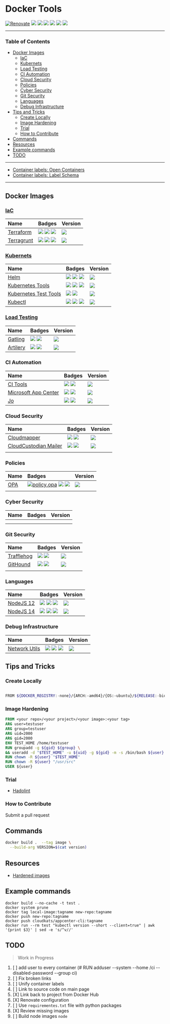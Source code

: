 # Docker Tools

[![Renovate](https://img.shields.io/badge/renovate-enabled-brightgreen.svg)](https://renovatebot.com)
[![](https://img.shields.io/github/license/cloudkats/docker-tools)](https://github.com/cloudkats/docker-tools)
![](https://img.shields.io/github/v/tag/cloudkats/docker-tools)
[![](https://img.shields.io/github/repo-size/cloudkats/docker-tools)](https://github.com/cloudkats/docker-tools)
![](https://img.shields.io/github/languages/top/cloudkats/docker-tools?color=green&logo=docker&logoColor=blue)
![](https://img.shields.io/github/commit-activity/m/cloudkats/docker-tools)
![](https://img.shields.io/github/last-commit/cloudkats/docker-tools)

---

<!-- START doctoc generated TOC please keep comment here to allow auto update -->
<!-- DON'T EDIT THIS SECTION, INSTEAD RE-RUN doctoc TO UPDATE -->
### Table of Contents

- [Docker Images](#docker-images)
  - [IaC](#iac)
  - [Kubernets](#kubernets)
  - [Load Testing](#load-testing)
  - [CI Automation](#ci-automation)
  - [Cloud Security](#cloud-security)
  - [Policies](#policies)
  - [Cyber Security](#cyber-security)
  - [Git Security](#git-security)
  - [Languages](#languages)
  - [Debug Infrastructure](#debug-infrastructure)
- [Tips and Tricks](#tips-and-tricks)
  - [Create Locally](#create-locally)
  - [Image Hardening](#image-hardening)
  - [Trial](#trial)
  - [How to Contribute](#how-to-contribute)
- [Commands](#commands)
- [Resources](#resources)
- [Example commands](#example-commands)
- [TODO](#todo)

<!-- END doctoc generated TOC please keep comment here to allow auto update -->

---

- [Container labels: Open Containers](https://github.com/opencontainers/image-spec/blob/main/annotations.md)
- [Container labels: Label Schema](http://label-schema.org/rc1/)

---

## Docker Images

### [IaC](https://en.wikipedia.org/wiki/Infrastructure_as_code)

|  Name    | Badges  | Version |
|:---------|:----------|:-----------|
| [Terraform](./terraform/Dockerfile) | [![][tfm.badge]][tfm.badge.yml] [![][tfm.docker.pulls]][tfm.docker] ![][tfm.docker.size] | [![][tfm.docker.version]][tfm.docker] |
| [Terragrunt](./terragrunt/Dockerfile) | [![][trg.badge]][trg.badge.yml] [![][trg.docker.pulls]][trg.docker] ![][trg.docker.size] | [![][trg.docker.version]][trg.docker] |

### [Kubernets](https://kubernetes.io/)

| Name  | Badges   | Version |
|:--------------------------|:----------------|:--------------|
|[Helm](./helm/Dockerfile) | [![][helm.badge]][helm.badge.yml] [![][helm.docker.pulls]][helm.docker] ![][helm.docker.size] | [![][helm.docker.version]][helm.docker] |
| [Kubernetes Tools](./k8s-tools/Dockerfile) | [![][k8s-tools.badge]][k8s-tools.badge.yml] [![][k8s-tools.docker.pulls]][k8s-tools.docker] ![][k8s-tools.docker.size] | [![][k8s-tools.docker.version]][k8s-tools.docker] |
| [Kubernetes Test Tools](./k8s-test-tools/Dockerfile) |  [![](https://github.com/cloudkats/docker-tools/workflows/k8s.test-tools/badge.svg)](https://github.com/cloudkats/docker-tools/actions?query=workflow%3Ak8s.test-tools) [![](https://img.shields.io/docker/pulls/cloudkats/k8s-test-tools?color=green&logo=docker&logoColor=#aae5ed&style=flat-square)](https://hub.docker.com/r/cloudkats/k8s-test-tools) | [![](https://img.shields.io/docker/v/cloudkats/k8s-test-tools?color=green&logo=docker&logoColor=#aae5ed&style=flat-square)](https://hub.docker.com/r/cloudkats/k8s-test-tools) |
| [Kubectl](./kubectl/Dockerfile) | [![][k8ctl.badge]][k8ctl.badge.yml] [![][k8ctl.docker.pulls]][k8ctl.docker] ![][k8ctl.docker.size] | [![][k8ctl.docker.version]][k8ctl.docker] |

### [Load Testing](https://loadninja.com/load-testing/)

|  Name    | Badges  | Version |
|:---------|:----------|:-----------|
| [Gatling](./gatling/Dockerfile)  | [![](https://github.com/cloudkats/docker-tools/workflows/load.gatling/badge.svg)](https://github.com/cloudkats/docker-tools/actions?query=workflow%3Aload.gatling) [![](https://img.shields.io/docker/pulls/cloudkats/gatling?color=green&logo=docker&logoColor=#aae5ed&style=flat-square)](https://hub.docker.com/r/cloudkats/gatling) | [![](https://img.shields.io/docker/v/cloudkats/gatling?color=green&logo=docker&logoColor=#aae5ed&style=flat-square)](https://hub.docker.com/r/cloudkats/gatling) |
| [Artilery](./artilery/Dockerfile)  | [![](https://github.com/cloudkats/docker-tools/workflows/load.artillery/badge.svg)](https://github.com/cloudkats/docker-tools/actions?query=workflow%3Aload.artillery) [![](https://img.shields.io/docker/pulls/cloudkats/artilleryio?color=green&logo=docker&logoColor=#aae5ed&style=flat-square)](https://hub.docker.com/r/cloudkats/artilleryio) | [![](https://img.shields.io/docker/v/cloudkats/artilleryio?color=green&logo=docker&logoColor=#aae5ed&style=flat-square)](https://hub.docker.com/r/cloudkats/artilleryio) |

### CI Automation

|  Name    | Badges  | Version |
|:---------|:----------|:-----------|
| [CI Tools](./citools/Dockerfile)  | [![][trg.badge]][trg.badge.yml] [![](https://img.shields.io/docker/pulls/cloudkats/ci-tools?color=green&logo=docker&logoColor=#aae5ed&style=flat-square)](https://hub.docker.com/r/cloudkats/ci-tools) | [![](https://img.shields.io/docker/v/cloudkats/ci-tools?color=green&logo=docker&logoColor=#aae5ed&style=flat-square)](https://hub.docker.com/r/cloudkats/ci-tools) |
|  [Microsoft App Center](./appcenter/Dockerfile) | [![](https://github.com/cloudkats/docker-tools/workflows/ci.appcenter.cli/badge.svg)](https://github.com/cloudkats/docker-tools/actions?query=workflow%3Aci.appcenter.cli) [![](https://img.shields.io/docker/pulls/cloudkats/appcenter-cli?color=green&logo=docker&logoColor=#aae5ed&style=flat-square)](https://hub.docker.com/r/cloudkats/appcenter-cli)  | [![](https://img.shields.io/docker/v/cloudkats/appcenter-cli?color=green&logo=docker&logoColor=#aae5ed&style=flat-square)](https://hub.docker.com/r/cloudkats/appcenter-cli) |
| [Jo](jo/Dockerfile) | [![](https://github.com/cloudkats/docker-tools/workflows/ci.jo/badge.svg)](https://github.com/cloudkats/docker-tools/actions?query=workflow%3Aci.jo) [![](https://img.shields.io/docker/pulls/cloudkats/jo?color=green&logo=docker&logoColor=#aae5ed&style=flat-square)](https://hub.docker.com/r/cloudkats/jo) | [![](https://img.shields.io/docker/v/cloudkats/jo?color=green&logo=docker&logoColor=#aae5ed&style=flat-square)](https://hub.docker.com/r/cloudkats/jo) |

### Cloud Security

|  Name    | Badges  | Version |
|:---------|:----------|:-----------|
| [Cloudmapper](./cloudmapper/Dockerfile) | [![](https://github.com/cloudkats/docker-tools/workflows/cloudsec.cloudmapper/badge.svg)](https://github.com/cloudkats/docker-tools/actions?query=workflow%3Acloudsec.cloudmapper) [![](https://img.shields.io/docker/pulls/cloudkats/cloudmapper?color=green&logo=docker&logoColor=#aae5ed&style=flat-square)](https://hub.docker.com/r/cloudkats/cloudmapper) | [![](https://img.shields.io/docker/v/cloudkats/cloudmapper?color=green&logo=docker&logoColor=#aae5ed&style=flat-square)](https://hub.docker.com/r/cloudkats/cloudmapper) |
| [CloudCustodian Mailer](./c7n-mailer/Dockerfile) | [![](https://github.com/cloudkats/docker-tools/workflows/cloudsec.c7n-mailer/badge.svg)](https://github.com/cloudkats/docker-tools/actions?query=workflow%3Acloudsec.c7n-mailer) [![](https://img.shields.io/docker/pulls/cloudkats/c7n-mailer?color=green&logo=docker&logoColor=#aae5ed&style=flat-square)](https://hub.docker.com/r/cloudkats/c7n-mailer)  | [![](https://img.shields.io/docker/v/cloudkats/c7n-mailer?color=green&logo=docker&logoColor=#aae5ed&style=flat-square)](https://hub.docker.com/r/cloudkats/c7n-mailer) |
|   |   |

### Policies

|  Name                | Badges    | Version |
|:---------------------|:----------|:-----------|
| [OPA](opa/Dockerfile) | [![policy.opa][opa.badge]][opa.badge.yml] [![][opa.docker.pulls]][opa.docker] ![][opa.docker.size] | [![][opa.docker.version]][opa.docker] |
|   |   |

### Cyber Security

|  Name    | Badges  | Version |
|:---------|:----------|:-----------|
|  |   |
|   |   |

### Git Security

|  Name    | Badges  | Version |
|:---------|:----------|:-----------|
| [Trafflehog](trufflehog/Dockerfile)  | [![](https://github.com/cloudkats/docker-tools/workflows/gitsec.trufflehog/badge.svg)](https://github.com/cloudkats/docker-tools/actions?query=workflow%3Agitsec.trufflehog) [![](https://img.shields.io/docker/pulls/cloudkats/trufflehog?color=green&logo=docker&logoColor=#aae5ed&style=flat-square)](https://hub.docker.com/r/cloudkats/trufflehog) | [![](https://img.shields.io/docker/v/cloudkats/trufflehog?color=green&logo=docker&logoColor=#aae5ed&style=flat-square)](https://hub.docker.com/r/cloudkats/trufflehog) |
| [GitHound](githound/Dockerfile)  | [![](https://github.com/cloudkats/docker-tools/workflows/gitsec.githound/badge.svg)](https://github.com/cloudkats/docker-tools/actions?query=workflow%3Agitsec.githound) [![](https://img.shields.io/docker/pulls/cloudkats/githound?color=green&logo=docker&logoColor=#aae5ed&style=flat-square)](https://hub.docker.com/r/cloudkats/githound)  | [![](https://img.shields.io/docker/v/cloudkats/githound?color=green&logo=docker&logoColor=#aae5ed&style=flat-square)](https://hub.docker.com/r/cloudkats/githound) |
|   |   |

### Languages

|  Name    | Badges  | Version |
|:---------|:----------|:-----------|
| [NodeJS 12](nodejs) | [![][njs12.badge]][njs12.badge.yml] [![][njs12.docker.pulls]][njs12.docker] ![][njs12.docker.size]  | [![][njs12.docker.version]][njs12.docker] |
| [NodeJS 14](nodejs) | [![][njs14.badge]][njs14.badge.yml] [![][njs14.docker.pulls]][njs14.docker] ![][njs14.docker.size]  | [![][njs14.docker.version]][njs14.docker] |

### Debug Infrastructure

|  Name    | Badges  | Version |
|:---------|:----------|:-----------|
| [Network Utils](nutils) | [![][nutils.badge]][nutils.badge.yml] [![][nutils.docker.pulls]][nutils.docker] ![][nutils.docker.size]  | [![][nutils.docker.version]][nutils.docker] |

## Tips and Tricks

### Create Locally

```sh

FROM ${DOCKER_REGISTRY:-none}/{ARCH:-amd64}/{OS:-ubuntu}/${RELEASE:-bionic}:${TIMESTAMP:-latest}
```

### Image Hardening

```Dockerfile
FROM <your repo>/<your project>/<your image>:<your tag>
ARG user=testuser
ARG group=testuser
ARG uid=2000
ARG gid=2000
ENV TEST_HOME /home/testuser
RUN groupadd -g ${gid} ${group} \
&& useradd -d "$TEST_HOME" -u ${uid} -g ${gid} -m -s /bin/bash ${user}
RUN chown -R ${user} "$TEST_HOME"
RUN chown -R ${user} "/usr/src"
USER ${user}
```

### Trial

- [Hadolint](https://github.com/reviewdog/action-hadolint)

### How to Contribute

Submit a pull request

## Commands

```sh
docker build .  --tag image \
  --build-arg VERSION=$(cat version)
```

## Resources

- [Hardened images](https://repo1.dso.mil/dsop?page=2)

## Example commands

```
docker build --no-cache -t test .
docker system prune
docker tag local-image:tagname new-repo:tagname
docker push new-repo:tagname
docker push cloudkats/appcenter-cli:tagname
docker run --rm test "kubectl version --short --client=true" | awk '{print $3}' | sed -e 's/^v//'
```

## TODO

> Work in Progress

1. [ ] add user to every container (# RUN adduser --system --home /ci --disabled-password --group ci)
1. [ ] Fix broken links
1. [ ] Unify container labels
1. [ ] Link to source code on main page
1. [X] Link back to project from Docker Hub
1. [X] Renovate configuration
1. [ ] Use `requirementes.txt` file with python packages
1. [X] Review missing images
1. [ ] Build node images `node`

<!-- resources -->
[opa.badge]: https://github.com/cloudkats/docker-tools/actions/workflows/policy.opa.yaml/badge.svg
[opa.badge.yml]: https://github.com/cloudkats/docker-tools/actions/workflows/policy.opa.yaml
[opa.docker.pulls]: https://img.shields.io/docker/pulls/cloudkats/opa?color=green&logo=docker&logoColor=#aae5ed&style=flat-square
[opa.docker.size]: https://img.shields.io/docker/image-size/cloudkats/opa
[opa.docker.version]: https://img.shields.io/docker/v/cloudkats/opa?color=green&logo=docker&logoColor=#aae5ed&style=flat-square
[opa.docker]: https://hub.docker.com/r/cloudkats/opa

[trg.badge]: https://github.com/cloudkats/docker-tools/workflows/iac.terragrunt/badge.svg
[trg.badge.yml]: https://github.com/cloudkats/docker-tools/actions?query=workflow%3Aiac.terragurnt
[trg.docker.pulls]: https://img.shields.io/docker/pulls/cloudkats/terragrunt?color=green&logo=docker&logoColor=#aae5ed&style=flat-square
[trg.docker.size]: https://img.shields.io/docker/image-size/cloudkats/terragrunt
[trg.docker.version]: https://img.shields.io/docker/v/cloudkats/terragrunt?color=green&logo=docker&logoColor=#aae5ed&style=flat-square
[trg.docker]: https://hub.docker.com/r/cloudkats/terragrunt

[tfm.badge]: https://github.com/cloudkats/docker-tools/workflows/iac.terraform/badge.svg
[tfm.badge.yml]: https://github.com/cloudkats/docker-tools/actions?query=workflow%3Aiac.terraform
[tfm.docker.pulls]: https://img.shields.io/docker/pulls/cloudkats/terraform?color=green&logo=docker&logoColor=#aae5ed&style=flat-square
[tfm.docker.size]: https://img.shields.io/docker/image-size/cloudkats/terraform
[tfm.docker.version]: https://img.shields.io/docker/v/cloudkats/terraform?color=green&logo=docker&logoColor=#aae5ed&style=flat-square
[tfm.docker]: https://hub.docker.com/r/cloudkats/terraform

[k8s-tools.badge]: https://github.com/cloudkats/docker-tools/actions/workflows/k8s.tools.yaml/badge.svg
[k8s-tools.badge.yml]: https://github.com/cloudkats/docker-tools/actions?query=workflow%3Ak8s.tools
[k8s-tools.docker.pulls]: https://img.shields.io/docker/pulls/cloudkats/k8s-tools?color=green&logo=docker&logoColor=#aae5ed&style=flat-square
[k8s-tools.docker.size]: https://img.shields.io/docker/image-size/cloudkats/k8s-tools
[k8s-tools.docker.version]: https://img.shields.io/docker/v/cloudkats/k8s-tools?color=green&logo=docker&logoColor=#aae5ed&style=flat-square
[k8s-tools.docker]: https://hub.docker.com/r/cloudkats/k8s-tools

[helm.badge]: https://github.com/cloudkats/docker-tools/actions/workflows/k8s.helm.yaml/badge.svg
[helm.badge.yml]: https://github.com/cloudkats/docker-tools/actions?query=workflow%3Ak8s.helm
[helm.docker.pulls]: https://img.shields.io/docker/pulls/cloudkats/helm?color=green&logo=docker&logoColor=#aae5ed&style=flat-square
[helm.docker.size]: https://img.shields.io/docker/image-size/cloudkats/helm
[helm.docker.version]: https://img.shields.io/docker/v/cloudkats/helm?color=green&logo=docker&logoColor=#aae5ed&style=flat-square
[helm.docker]: https://hub.docker.com/r/cloudkats/helm

[k8ctl.badge]: https://github.com/cloudkats/docker-tools/actions/workflows/k8s.kubectl.yaml/badge.svg
[k8ctl.badge.yml]: https://github.com/cloudkats/docker-tools/actions?query=workflow%3Ak8s.kubectl
[k8ctl.docker.pulls]: https://img.shields.io/docker/pulls/cloudkats/kubectl?color=green&logo=docker&logoColor=#aae5ed&style=flat-square
[k8ctl.docker.size]: https://img.shields.io/docker/image-size/cloudkats/kubectl
[k8ctl.docker.version]: https://img.shields.io/docker/v/cloudkats/kubectl?color=green&logo=docker&logoColor=#aae5ed&style=flat-square
[k8ctl.docker]: https://hub.docker.com/r/cloudkats/kubectl

[njs12.badge]: https://github.com/cloudkats/docker-tools/workflows/node.12.app/badge.svg
[njs12.badge.yml]: https://github.com/cloudkats/docker-tools/actions?query=workflow%3Anode.12.app
[ngj12.version]: https://img.shields.io/docker/v/cloudkats/nodejs?color=green&logo=docker&logoColor=#aae5ed&style=flat-square
[njs12.docker.pulls]: https://img.shields.io/docker/pulls/cloudkats/node?color=green&logo=docker&logoColor=#aae5ed&style=flat-square
[njs12.docker.size]: https://img.shields.io/docker/image-size/cloudkats/node
[njs12.docker.version]: https://img.shields.io/docker/v/cloudkats/node?color=green&logo=docker&logoColor=#aae5ed&style=flat-square
[njs12.docker]: https://hub.docker.com/r/cloudkats/node

[njs14.badge]: https://github.com/cloudkats/docker-tools/actions/workflows/lang.node-14.yaml/badge.svg
[njs14.badge.yml]: https://github.com/cloudkats/docker-tools/actions/workflows/lang.node-14.yaml
[ngj14.version]: https://img.shields.io/docker/v/cloudkats/node?color=green&logo=docker&logoColor=#aae5ed&style=flat-square
[njs14.docker.pulls]: https://img.shields.io/docker/pulls/cloudkats/node?color=green&logo=docker&logoColor=#aae5ed&style=flat-square
[njs14.docker.size]: https://img.shields.io/docker/image-size/cloudkats/node
[njs14.docker.version]: https://img.shields.io/docker/v/cloudkats/node?color=green&logo=docker&logoColor=#aae5ed&style=flat-square
[njs14.docker]: https://hub.docker.com/r/cloudkats/node

[nutils.badge]: https://github.com/cloudkats/docker-tools/actions/workflows/debug.network-utils/badge.svg
[nutils.badge.yml]: https://github.com/cloudkats/docker-tools/actions/workflows/debug.network-utils.yaml
[nutils.version]: https://img.shields.io/docker/v/cloudkats/network-utils?color=green&logo=docker&logoColor=#aae5ed&style=flat-square
[nutils.docker.pulls]: https://img.shields.io/docker/pulls/cloudkats/network-utils?color=green&logo=docker&logoColor=#aae5ed&style=flat-square
[nutils.docker.size]: https://img.shields.io/docker/image-size/cloudkats/network-utils
[nutils.docker.version]: https://img.shields.io/docker/v/cloudkats/network-utils?color=green&logo=docker&logoColor=#aae5ed&style=flat-square
[nutils.docker]: https://hub.docker.com/r/cloudkats/network-utils
